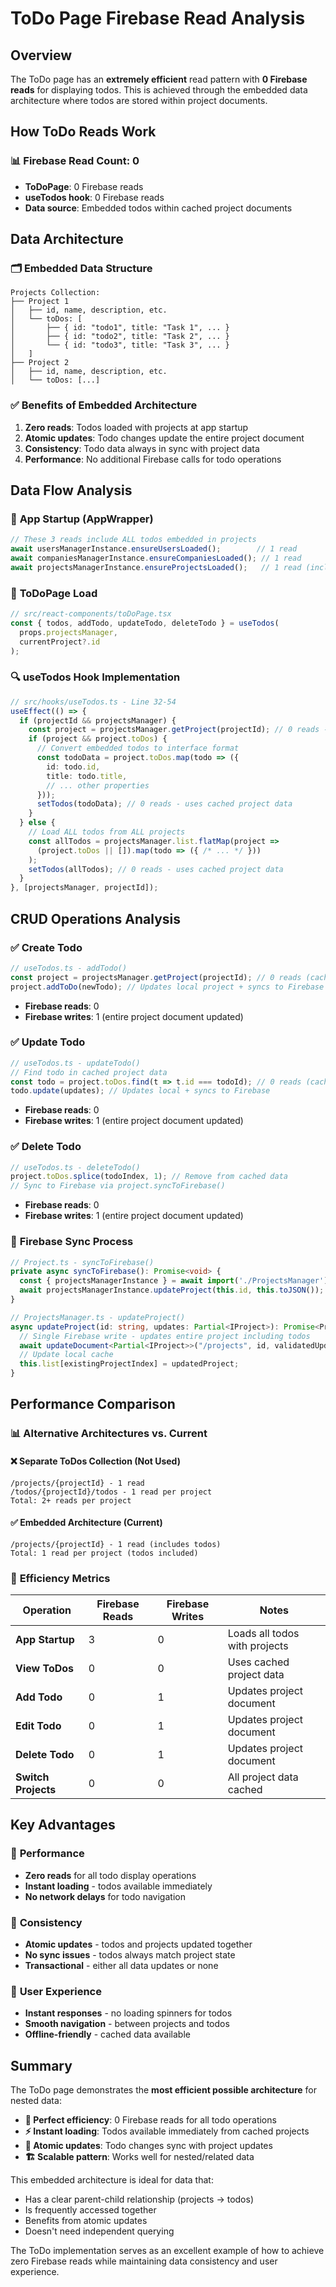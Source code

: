 # ToDo Page Firebase Read Analysis

## Overview
The ToDo page has an **extremely efficient** read pattern with **0 Firebase reads** for displaying todos. This is achieved through the embedded data architecture where todos are stored within project documents.

## How ToDo Reads Work

### 📊 **Firebase Read Count: 0**
- **ToDoPage**: 0 Firebase reads
- **useTodos hook**: 0 Firebase reads
- **Data source**: Embedded todos within cached project documents

## Data Architecture

### 🗂️ **Embedded Data Structure**
```
Projects Collection:
├── Project 1
│   ├── id, name, description, etc.
│   └── toDos: [
│       ├── { id: "todo1", title: "Task 1", ... }
│       ├── { id: "todo2", title: "Task 2", ... }
│       └── { id: "todo3", title: "Task 3", ... }
│   ]
├── Project 2
│   ├── id, name, description, etc.
│   └── toDos: [...]
```

### ✅ **Benefits of Embedded Architecture**
1. **Zero reads**: Todos loaded with projects at app startup
2. **Atomic updates**: Todo changes update the entire project document
3. **Consistency**: Todo data always in sync with project data
4. **Performance**: No additional Firebase calls for todo operations

## Data Flow Analysis

### 🚀 **App Startup (AppWrapper)**
```typescript
// These 3 reads include ALL todos embedded in projects
await usersManagerInstance.ensureUsersLoaded();        // 1 read
await companiesManagerInstance.ensureCompaniesLoaded(); // 1 read  
await projectsManagerInstance.ensureProjectsLoaded();   // 1 read (includes ALL todos)
```

### 📱 **ToDoPage Load**
```typescript
// src/react-components/toDoPage.tsx
const { todos, addTodo, updateTodo, deleteTodo } = useTodos(
  props.projectsManager, 
  currentProject?.id
);
```

### 🔍 **useTodos Hook Implementation**
```typescript
// src/hooks/useTodos.ts - Line 32-54
useEffect(() => {
  if (projectId && projectsManager) {
    const project = projectsManager.getProject(projectId); // 0 reads - cached data
    if (project && project.toDos) {
      // Convert embedded todos to interface format
      const todoData = project.toDos.map(todo => ({
        id: todo.id,
        title: todo.title,
        // ... other properties
      }));
      setTodos(todoData); // 0 reads - uses cached project data
    }
  } else {
    // Load ALL todos from ALL projects
    const allTodos = projectsManager.list.flatMap(project => 
      (project.toDos || []).map(todo => ({ /* ... */ }))
    );
    setTodos(allTodos); // 0 reads - uses cached project data
  }
}, [projectsManager, projectId]);
```

## CRUD Operations Analysis

### ✅ **Create Todo**
```typescript
// useTodos.ts - addTodo()
const project = projectsManager.getProject(projectId); // 0 reads (cached)
project.addToDo(newTodo); // Updates local project + syncs to Firebase
```
- **Firebase reads**: 0
- **Firebase writes**: 1 (entire project document updated)

### ✅ **Update Todo**
```typescript
// useTodos.ts - updateTodo()
// Find todo in cached project data
const todo = project.toDos.find(t => t.id === todoId); // 0 reads (cached)
todo.update(updates); // Updates local + syncs to Firebase
```
- **Firebase reads**: 0
- **Firebase writes**: 1 (entire project document updated)

### ✅ **Delete Todo**
```typescript
// useTodos.ts - deleteTodo()
project.toDos.splice(todoIndex, 1); // Remove from cached data
// Sync to Firebase via project.syncToFirebase()
```
- **Firebase reads**: 0
- **Firebase writes**: 1 (entire project document updated)

### 🔄 **Firebase Sync Process**
```typescript
// Project.ts - syncToFirebase()
private async syncToFirebase(): Promise<void> {
  const { projectsManagerInstance } = await import('./ProjectsManager');
  await projectsManagerInstance.updateProject(this.id, this.toJSON());
}

// ProjectsManager.ts - updateProject()
async updateProject(id: string, updates: Partial<IProject>): Promise<Project> {
  // Single Firebase write - updates entire project including todos
  await updateDocument<Partial<IProject>>("/projects", id, validatedUpdates);
  // Update local cache
  this.list[existingProjectIndex] = updatedProject;
}
```

## Performance Comparison

### 📊 **Alternative Architectures vs. Current**

#### ❌ **Separate ToDos Collection (Not Used)**
```
/projects/{projectId} - 1 read
/todos/{projectId}/todos - 1 read per project
Total: 2+ reads per project
```

#### ✅ **Embedded Architecture (Current)**
```
/projects/{projectId} - 1 read (includes todos)
Total: 1 read per project (todos included)
```

### 🎯 **Efficiency Metrics**

| Operation | Firebase Reads | Firebase Writes | Notes |
|-----------|---------------|----------------|-------|
| **App Startup** | 3 | 0 | Loads all todos with projects |
| **View ToDos** | 0 | 0 | Uses cached project data |
| **Add Todo** | 0 | 1 | Updates project document |
| **Edit Todo** | 0 | 1 | Updates project document |
| **Delete Todo** | 0 | 1 | Updates project document |
| **Switch Projects** | 0 | 0 | All project data cached |

## Key Advantages

### 🚀 **Performance**
- **Zero reads** for all todo display operations
- **Instant loading** - todos available immediately
- **No network delays** for todo navigation

### 🔄 **Consistency**
- **Atomic updates** - todos and projects updated together
- **No sync issues** - todos always match project state
- **Transactional** - either all data updates or none

### 📱 **User Experience**
- **Instant responses** - no loading spinners for todos
- **Smooth navigation** - between projects and todos
- **Offline-friendly** - cached data available

## Summary

The ToDo page demonstrates the **most efficient possible architecture** for nested data:

- **🎯 Perfect efficiency**: 0 Firebase reads for all todo operations
- **⚡ Instant loading**: Todos available immediately from cached projects
- **🔄 Atomic updates**: Todo changes sync with project updates
- **🏗️ Scalable pattern**: Works well for nested/related data

This embedded architecture is ideal for data that:
- Has a clear parent-child relationship (projects → todos)
- Is frequently accessed together
- Benefits from atomic updates
- Doesn't need independent querying

The ToDo implementation serves as an excellent example of how to achieve zero Firebase reads while maintaining data consistency and user experience.
